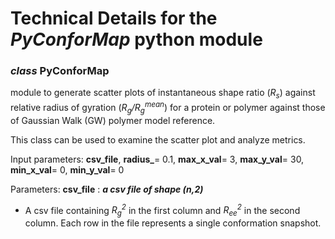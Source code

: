 # Technical Details for the _PyConforMap_ python module
### _class_ PyConforMap 

module to generate scatter plots of instantaneous shape ratio (_R<sub>s</sub>_) against relative radius of gyration (_R<sub>g</sub>/R<sub>g</sub><sup>mean</sup>_) for a protein or polymer against those of Gaussian Walk (GW) polymer model reference. 
    
This class can be used to examine the scatter plot and analyze metrics. 

Input parameters: **csv_file**, **radius_**= 0.1, **max_x_val**= 3, **max_y_val**= 30, **min_x_val**= 0, **min_y_val**= 0

Parameters: **csv_file** : **_a csv file of shape (n,2)_** 
- A csv file containing _R<sub>g</sub><sup>2</sup>_ in the first column and _R<sub>ee</sub><sup>2</sup>_ in the second column. Each row in the file represents a single conformation snapshot. 